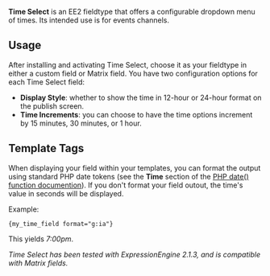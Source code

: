 **Time Select** is an EE2 fieldtype that offers a configurable dropdown menu of times. Its intended use is for events channels.

## Usage

After installing and activating Time Select, choose it as your fieldtype in either a custom field or Matrix field. You have two configuration options for each Time Select field:

* **Display Style**: whether to show the time in 12-hour or 24-hour format on the publish screen.
* **Time Increments**: you can choose to have the time options increment by 15 minutes, 30 minutes, or 1 hour.

## Template Tags

When displaying your field within your templates, you can format the output using standard PHP date tokens (see the **Time** section of the [PHP date() function documention](http://php.net/manual/en/function.date.php)). If you don't format your field outout, the time's value in seconds will be displayed.

Example:

`{my_time_field format="g:ia"}`

This yields *7:00pm*.

*Time Select has been tested with ExpressionEngine 2.1.3, and is compatible with Matrix fields.*